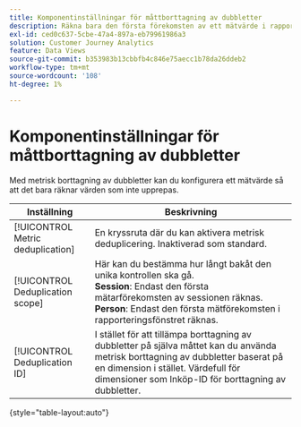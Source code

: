 ```yaml
---
title: Komponentinställningar för måttborttagning av dubbletter
description: Räkna bara den första förekomsten av ett mätvärde i rapporter.
exl-id: ced0c637-5cbe-47a4-897a-eb79961986a3
solution: Customer Journey Analytics
feature: Data Views
source-git-commit: b353983b13cbbfb4c846e75aecc1b78da26ddeb2
workflow-type: tm+mt
source-wordcount: '108'
ht-degree: 1%

---
```


# Komponentinställningar för måttborttagning av dubbletter

Med metrisk borttagning av dubbletter kan du konfigurera ett mätvärde så att det bara räknar värden som inte upprepas.

| Inställning | Beskrivning |
| --- | --- |
| [!UICONTROL Metric deduplication] | En kryssruta där du kan aktivera metrisk deduplicering. Inaktiverad som standard. |
| [!UICONTROL Deduplication scope] | Här kan du bestämma hur långt bakåt den unika kontrollen ska gå.<br>**Session**: Endast den första mätarförekomsten av sessionen räknas.<br>**Person**: Endast den första mätförekomsten i rapporteringsfönstret räknas. |
| [!UICONTROL Deduplication ID] | I stället för att tillämpa borttagning av dubbletter på själva måttet kan du använda metrisk borttagning av dubbletter baserat på en dimension i stället. Värdefull för dimensioner som Inköp-ID för borttagning av dubbletter. |

{style=&quot;table-layout:auto&quot;}

